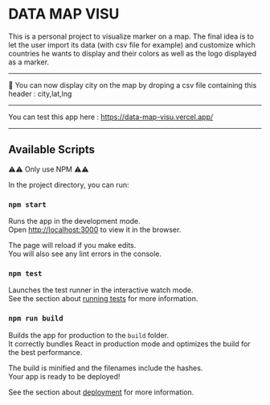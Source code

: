 # DATA MAP VISU

This is a personal project to visualize marker on a map.
The final idea is to let the user import its data (with csv file for example) and customize which countries he wants to display and their colors as well as the logo displayed as a marker.

---

📣 You can now display city on the map by droping a csv file containing this header : city,lat,lng

---

You can test this app here : https://data-map-visu.vercel.app/

---

## Available Scripts

⚠️⚠️ Only use NPM ⚠️⚠️

In the project directory, you can run:

### `npm start`

Runs the app in the development mode.\
Open [http://localhost:3000](http://localhost:3000) to view it in the browser.

The page will reload if you make edits.\
You will also see any lint errors in the console.

### `npm test`

Launches the test runner in the interactive watch mode.\
See the section about [running tests](https://facebook.github.io/create-react-app/docs/running-tests) for more information.

### `npm run build`

Builds the app for production to the `build` folder.\
It correctly bundles React in production mode and optimizes the build for the best performance.

The build is minified and the filenames include the hashes.\
Your app is ready to be deployed!

See the section about [deployment](https://facebook.github.io/create-react-app/docs/deployment) for more information.
